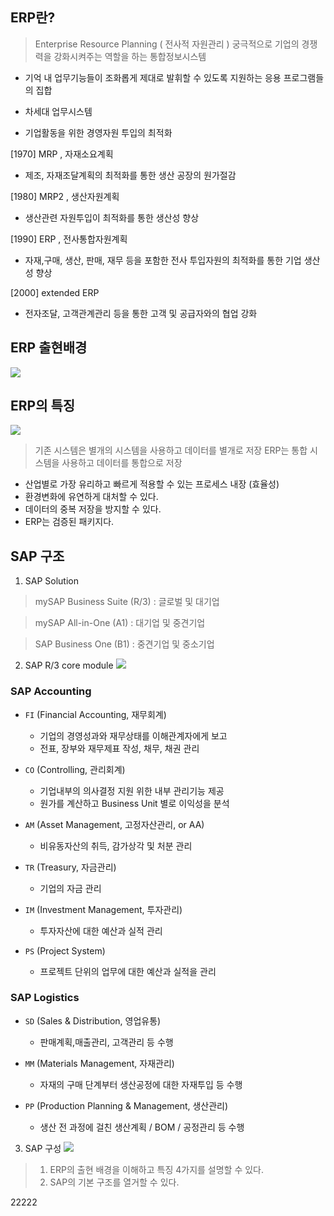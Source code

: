 ## ERP란?
> Enterprise Resource Planning ( 전사적 자원관리 )
> 궁극적으로 기업의 경쟁력을 강화시켜주는 역할을 하는 통합정보시스템

- 기억 내 업무기능들이 조화롭게 제대로 발휘할 수 있도록 지원하는 응용 프로그램들의 집합

- 차세대 업무시스템

- 기업활동을 위한 경영자원 투입의 최적화

 

[1970]  MRP , 자재소요계획
- 제조, 자재조달계획의 최적화를 통한 생산 공장의 원가절감

[1980]  MRP2 , 생산자원계획
- 생산관련 자원투입이 최적화를 통한 생산성 향상

[1990]  ERP , 전사통합자원계획
- 자재,구매, 생산, 판매, 재무 등을 포함한 전사 투입자원의 최적화를 통한 기업 생산성 향상

 [2000]  extended ERP
- 전자조달, 고객관계관리 등을 통한 고객 및 공급자와의 협업 강화

 

 

## ERP 출현배경
![](https://img1.daumcdn.net/thumb/R1280x0/?scode=mtistory2&fname=https%3A%2F%2Fblog.kakaocdn.net%2Fdn%2Fk8uOv%2FbtrUImIvq4g%2FxPkPCZQKvFppQAHIKU7saK%2Fimg.png)
 
## ERP의 특징
![](https://img1.daumcdn.net/thumb/R1280x0/?scode=mtistory2&fname=https%3A%2F%2Fblog.kakaocdn.net%2Fdn%2FbFOkqd%2FbtrUIlv6fHQ%2FJktvNU89d86nTi4QrEH7F0%2Fimg.png)

> 기존 시스템은 별개의 시스템을 사용하고 데이터를 별개로 저장
> ERP는 통합 시스템을 사용하고 데이터를 통합으로 저장

- 산업별로 가장 유리하고 빠르게 적용할 수 있는 프로세스 내장 (효율성)
- 환경변화에 유연하게 대처할 수 있다.
- 데이터의 중복 저장을 방지할 수 있다. 
- ERP는 검증된 패키지다.

## SAP 구조
1. SAP Solution

> mySAP Business Suite (R/3) : 글로벌 및 대기업

> mySAP All-in-One (A1) : 대기업 및 중견기업

> SAP Business One (B1) : 중견기업 및 중소기업

 

2. SAP R/3 core module
![](https://img1.daumcdn.net/thumb/R1280x0/?scode=mtistory2&fname=https%3A%2F%2Fblog.kakaocdn.net%2Fdn%2FbuYnEl%2FbtrUOLGDm23%2FwJpZnMK4LkIrMVYzZbeJ91%2Fimg.png)

### SAP Accounting
- `FI` (Financial Accounting, 재무회계)
    - 기업의 경영성과와 재무상태를 이해관계자에게 보고 
    - 전표, 장부와 재무제표 작성, 채무, 채권 관리

- `CO` (Controlling, 관리회계)
    - 기업내부의 의사결정 지원 위한 내부 관리기능 제공
    - 원가를 계산하고 Business Unit 별로 이익성을 분석

- `AM` (Asset Management, 고정자산관리, or AA)
    - 비유동자산의 취득, 감가상각 및 처분 관리

- `TR` (Treasury, 자금관리)
    - 기업의 자금 관리

- `IM` (Investment Management, 투자관리)
    - 투자자산에 대한 예산과 실적 관리

- `PS` (Project System)
    - 프로젝트 단위의 업무에 대한 예산과 실적을 관리

### SAP Logistics
- `SD` (Sales & Distribution, 영업유통)
    - 판매계획,매출관리, 고객관리 등 수행

- `MM` (Materials Management, 자재관리)
    - 자재의 구매 단계부터 생산공정에 대한 자재투입 등 수행

- `PP` (Production Planning & Management, 생산관리)
    - 생산 전 과정에 걸친 생산계획 / BOM / 공정관리 등 수행
 

3. SAP 구성
![](https://img1.daumcdn.net/thumb/R1280x0/?scode=mtistory2&fname=https%3A%2F%2Fblog.kakaocdn.net%2Fdn%2FrRVLc%2FbtrUKm88JeJ%2FZKRXnPZ6pQkYYxD3SykEeK%2Fimg.png)


> 1. ERP의 출현 배경을 이해하고 특징 4가지를 설명할 수 있다.
> 2. SAP의 기본 구조를 열거할 수 있다.

22222